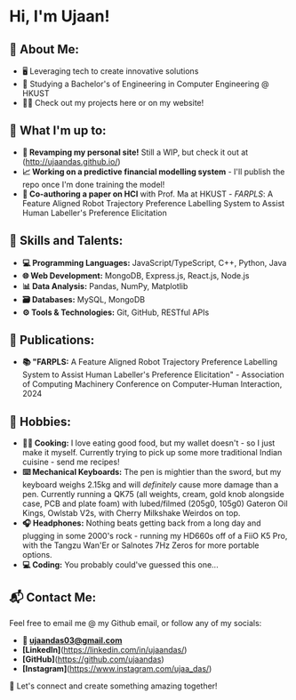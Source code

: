 # Hi, I'm Ujaan!

## 🤠 About Me:
- 🖥️ Leveraging tech to create innovative solutions
- 🏫 Studying a Bachelor's of Engineering in Computer Engineering @ HKUST
- 🧑‍💻 Check out my projects here or on my website!

## 💪 What I'm up to:
- **🚧 Revamping my personal site!** Still a WIP, but check it out at (http://ujaandas.github.io/)
- **📈 Working on a predictive financial modelling system** - I'll publish the repo once I'm done training the model!
- **🔬 Co-authoring a paper on HCI** with Prof. Ma at HKUST - _FARPLS_: A Feature Aligned Robot Trajectory Preference Labelling System to Assist Human Labeller's Preference Elicitation

## 🌟 Skills and Talents:
- **💻 Programming Languages:** JavaScript/TypeScript, C++, Python, Java
- **🌐 Web Development:** MongoDB, Express.js, React.js, Node.js
- **📊 Data Analysis:** Pandas, NumPy, Matplotlib
- **🗃️ Databases:** MySQL, MongoDB
- **⚙️ Tools & Technologies:** Git, GitHub, RESTful APIs

## 📝 Publications:
- **📚 "FARPLS:** A Feature Aligned Robot Trajectory Preference Labelling System to Assist Human Labeller's Preference Elicitation" - Association of Computing Machinery Conference on Computer-Human Interaction, 2024

## 🎯 Hobbies:
- **👨‍🍳 Cooking:** I love eating good food, but my wallet doesn't - so I just make it myself. Currently trying to pick up some more traditional Indian cuisine - send me recipes!
- **⌨️ Mechanical Keyboards:** The pen is mightier than the sword, but my keyboard weighs 2.15kg and will _definitely_ cause more damage than a pen. Currently running a QK75 (all weights, cream, gold knob alongside case, PCB and plate foam) with lubed/filmed (205g0, 105g0) Gateron Oil Kings, Owlstab V2s, with Cherry Milkshake Weirdos on top.
- **🎧 Headphones:** Nothing beats getting back from a long day and plugging in some 2000's rock - running my HD660s off of a FiiO K5 Pro, with the Tangzu Wan'Er or Salnotes 7Hz Zeros for more portable options. 
- **💻 Coding:** You probably could've guessed this one...

## 📬 Contact Me:
Feel free to email me @ my Github email, or follow any of my socials:
- **📧 ujaandas03@gmail.com**
- **[LinkedIn]**(https://linkedin.com/in/ujaandas/)
- **[GitHub]**(https://github.com/ujaandas)
- **[Instagram]**(https://www.instagram.com/ujaa_das/)

💪 Let's connect and create something amazing together!
